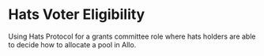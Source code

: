 # Hats Voter Eligibility

Using Hats Protocol for a grants committee role where hats holders are able to
decide how to allocate a pool in Allo.
